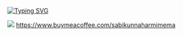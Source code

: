 [![Typing SVG](https://readme-typing-svg.demolab.com?font=Fira+Code&weight=500&size=30&pause=1000&color=AB91F7&background=5335FF00&center=true&vCenter=true&random=false&width=435&lines=Full+Stack+Web+Developer)](https://git.io/typing-svg)


[![](https://visitcount.itsvg.in/api?id=sabikunnaharmimema&label=Profile%20Views&color=6&icon=5&pretty=false)](https://visitcount.itsvg.in)
https://www.buymeacoffee.com/sabikunnaharmimema
